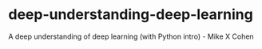 # deep-understanding-deep-learning
A deep understanding of deep learning (with Python intro) - Mike X Cohen
